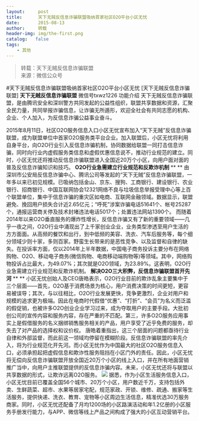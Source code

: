 ```yaml
---
layout:     post
title:      天下无贼反信息诈骗联盟吸纳首家社区O2O平台小区无忧
date:       2015-08-13
author:     转载
header-img: img/the-first.png
catalog:   false
tags:
    - 其他
---
```


<blockquote><p>转载：天下无贼反信息诈骗联盟<br>
来源：微信公众号</p></blockquote>

#天下无贼反信息诈骗联盟吸纳首家社区O2O平台小区无忧
[天下无贼反信息诈骗联盟]
**天下无贼反信息诈骗联盟**
微信号txwz1226
功能介绍
天下无贼反信息诈骗联盟，是由腾讯安全和深圳警方共同发起的公益性组织，联盟共享数据和资源，汇聚全民力量，共同举报诈骗信息，让诈骗无所遁形，欢迎全社会有共同志愿的机构、企业、个人加入，为反信息诈骗公益事业奋斗。

2015年8月11日，社区O2O服务信息入口小区无忧宣布加入“天下无贼”反信息诈骗联盟，成为联盟单位中首家O2O服务类平台企业。加入联盟后，小区无忧将利用自身平台，向O2O行业引入反信息诈骗机制，协同数据给联盟一同打击信息诈骗，同时向行业内虚假服务类信息和虚假优惠信息说不，推动行业规范的建立。同时，小区无忧还将推动反信息诈骗联盟进入全国近20万个小区，向用户面对面的普及反信息诈骗知识和技巧。
**O2O行业急需建立行业规范和反欺诈机制**
**
**
由深圳市公安局反信息诈骗中心、腾讯公司等发起的“天下无贼”反信息诈骗联盟，一年多以来已初见规模。已吸纳包括金山、京东、搜狗、工商银行、建设银行、农业银行、招商银行、中国互联网协会12321网络不良与垃圾信息举报受理中心等上百个联盟单位，集中于信息诈骗的重灾区如电商、互联网金融领域。数据显示，联盟避免、挽回用户损失合计近2.65亿元；“呼死”涉案诈骗电话51641个、帐号25287个，通报运营商关停及技术封堵违法电话5017个；处置违法网站1390个。
而随着2014年以来O2O垂直服务的爆炸性增长，反信息诈骗又有了新的重要领域——几乎一夜之间，O2O行业中涌现出了上千家创业企业，业务类型渗透至用户生活的方方面面。从高频的餐饮和出行，到中低频的美容、洗衣、汽车后服务等，每个细分领域少则十家，多则百家。野蛮生长带来的是恶性竞争、以及监督和自律的缺失。在投诉率方面，仅以2014年上半年数据，中国电子商务投诉主要分布在网络购物、O2O、移动电子商务(微信购物、电商移动端购物等)等领域。其中，网络购物投诉占比最大，为49.07%；其次就是O2O领域，为23.89%。这表明，O2O行业急需建立行业规范和反欺诈机制。
**解决O2O三大积弊，反信息诈骗联盟首开先河**
**
**
小区无忧创始人及CEO唐皓表示，O2O行业目前的欺诈乱象主要集中于三个层面——首先，O2O基于消费场景为核心，用户消费决策的时间更短，更容易被误导；其次，与以往相比，O2O行业发展更快，竞争更激烈，企业对用户和规模的追求更为极端。因此在电商时代假借“优惠”、“打折”、“会员”为名义而泛滥的假促销，也被许多O2O创业企业学习过来，成为夺取用户的主要手段。大批初创公司的宣传内容和服务内容，存在严重的不匹配。第三，许多O2O服务应用事实上是假借服务的名义捆绑销售服务相关的产品，用户享受了近乎免费的服务，却失去了对产品的选择权和议价权。
唐皓着重指出，这三个层面的问题都亟待行业自律和外部监督，而此前这一领域均停留在模糊阶段。反信息诈骗联盟的率先介入，将为行业规范化开先河。而小区无忧作为中国最大的社区O2O服务信息入口，必须承担起把虚假信息和欺诈性服务阻挡在小区门外的责任。因此，小区无忧将无偿向反信息诈骗联盟开放全国近20万个小区的线上入口，并在所有地面营销推广当中，向用户主推联盟提供的反信息诈骗内容。未来，小区无忧还将与联盟以共享数据的形式，让欺诈远离O2O服务。
![]({{site.baseurl}}/postimg/3Frx8wcpibSuFVT5BX8sIHWzN9atiajxOuN4MK3H7mLIVWu699eteicmO2NGiamtBicxOdyCISCIpSRtSBUcyAP3U0w.jpeg)
据悉，作为小区生活服务信息入口，小区无忧目前已覆盖全国56个城市、20万个小区，用户数近千万，支持包括外卖、生鲜蔬菜、超市、水果等居家宅配，规范家政、开锁、维修、疏通、搬家等生活服务，提供快递、洗衣、教育、宠物等小区周边生活信息，精准优选30万服务商家。同时，小区无忧还配备了月均1200场的小区路演活动和年1.2亿册的小区服务手册发行能力，与APP、微信等线上产品之间构成了强大的小区互动营销平台。
